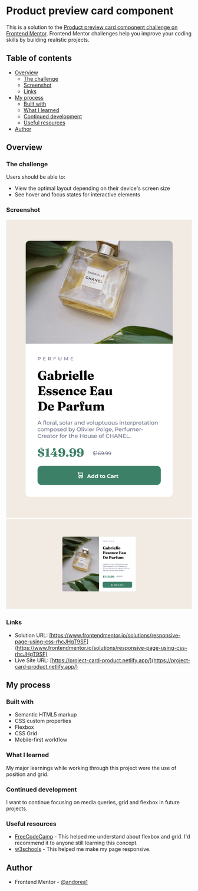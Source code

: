# Product preview card component

This is a solution to the [Product preview card component challenge on Frontend Mentor](https://www.frontendmentor.io/challenges/product-preview-card-component-GO7UmttRfa). Frontend Mentor challenges help you improve your coding skills by building realistic projects. 

## Table of contents

- [Overview](#overview)
  - [The challenge](#the-challenge)
  - [Screenshot](#screenshot)
  - [Links](#links)
- [My process](#my-process)
  - [Built with](#built-with)
  - [What I learned](#what-i-learned)
  - [Continued development](#continued-development)
  - [Useful resources](#useful-resources)
- [Author](#author)


## Overview

### The challenge

Users should be able to:

- View the optimal layout depending on their device's screen size
- See hover and focus states for interactive elements

### Screenshot

![Mobile preview](./images/Screenshot-mobile.png)
![Web preview][def]


### Links

- Solution URL: [https://www.frontendmentor.io/solutions/responsive-page-using-css-rhcJHgT9SF](https://www.frontendmentor.io/solutions/responsive-page-using-css-rhcJHgT9SF)
- Live Site URL: [https://project-card-product.netlify.app/](https://project-card-product.netlify.app/)


## My process

### Built with

- Semantic HTML5 markup
- CSS custom properties
- Flexbox
- CSS Grid
- Mobile-first workflow


### What I learned

My major learnings while working through this project were the use of position and grid. 


### Continued development

I want to continue focusing on media queries, grid and flexbox in future projects.


### Useful resources

- [FreeCodeCamp](https://www.freecodecamp.org/espanol/news/como-centrar-cualquier-cosa-en-css-usando-flexbox-y-grid/) - This helped me understand about flexbox and grid. I'd recommend it to anyone still learning this concept.
- [w3schools](https://www.w3schools.com/css/css_rwd_mediaqueries.asp) - This helped me make my page responsive.


## Author

- Frontend Mentor - [@andorea1](https://www.frontendmentor.io/profile/andorea1)



[def]: ./images/Screenshot-web.png